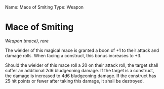 Name: Mace of Smiting
Type: Weapon

# Mace of Smiting
_Weapon (mace), rare_

The wielder of this magical mace is granted a boon of +1 to their attack and damage rolls. When facing a construct, this bonus increases to +3.

Should the wielder of this mace roll a 20 on their attack roll, the target shall suffer an additional 2d6 bludgeoning damage. If the target is a construct, the damage is increased to 4d6 bludgeoning damage. If the construct has 25 hit points or fewer after taking this damage, it shall be destroyed.
